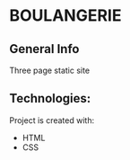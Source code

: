 # BOULANGERIE

## General Info
Three page static site

## Technologies:
Project is created with:
* HTML
* CSS
